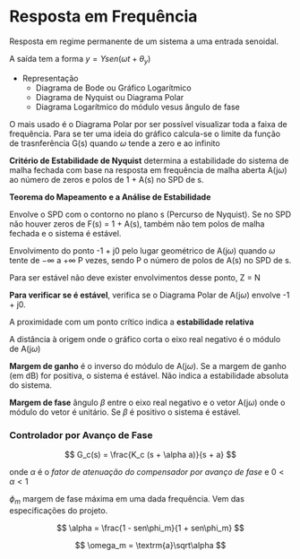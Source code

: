 # Resposta em Frequência

Resposta em regime permanente de um sistema a uma entrada senoidal.

A saída tem a forma $y = Ysen(\omega t + \theta_y)$

- Representação 
  - Diagrama de Bode ou Gráfico Logarítmico
  - Diagrama de Nyquist ou Diagrama Polar
  - Diagrama Logarítmico do módulo vesus ângulo de fase

O mais usado é o Diagrama Polar por ser possível visualizar toda a faixa de frequência. Para se ter uma ideia do gráfico calcula-se o limite da função de trasnferência G(s) quando $\omega$ tende a zero e ao infinito

**Critério de Estabilidade de Nyquist** determina a estabilidade do sistema de malha fechada com  base na resposta em frequência de malha aberta A(j$\omega$) ao número de zeros e polos de 1 + A(s) no SPD de s. 

**Teorema do Mapeamento** **e a Análise de Estabilidade**

Envolve o SPD com o contorno no plano s (Percurso de Nyquist). Se no SPD não houver zeros de F(s) = 1 + A(s), também não tem polos de malha fechada e o sistema é estável.

Envolvimento do ponto -1 + j0 pelo lugar geométrico de A(j$\omega$) quando $\omega$ tente de $-\infty$ a $+\infty$ P vezes, sendo P o número de polos de A(s) no SPD de s.

Para ser estável não deve exister envolvimentos desse ponto, Z = N

**Para verificar se é estável**, verifica se o Diagrama Polar de A(j$\omega$) envolve -1 + j0.

A proximidade com um ponto crítico indica a **estabilidade relativa**

A distância à origem onde o gráfico corta o eixo real negativo é o módulo de A(j$\omega$)

**Margem de ganho** é o inverso do módulo de A(j$\omega$). Se a margem de ganho (em dB) for positiva, o sistema é estável. Não indica a estabilidade absoluta do sistema.

**Margem de fase** ângulo $\beta$ entre o eixo real negativo e o vetor A(j$\omega$) onde o módulo do vetor é unitário. Se $\beta$ é positivo o sistema é estável.

### Controlador por Avanço de Fase

$$
G_c(s) = \frac{K_c (s + \alpha a)}{s + a}
$$

onde $\alpha$ é o *fator de atenuação do compensador por avanço de fase* e $0 < \alpha < 1$

$\phi_m$ margem de fase máxima em uma dada frequência. Vem das especificações do projeto.

$$
\alpha = \frac{1 - sen\phi_m}{1 + sen\phi_m}
$$


$$
\omega_m = \textrm{a}\sqrt\alpha
$$
